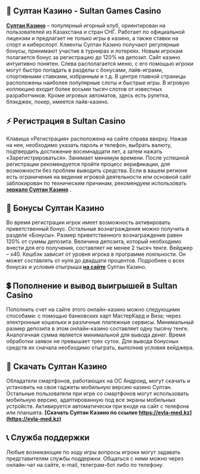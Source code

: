 ## 🎰 Султан Казино - Sultan Games Casino
**[Султан Казино](https://evla-med.kz)** – популярный игорный клуб, ориентирован на пользователей из Казахстана и стран СНГ. Работает по официальной лицензии и предлагает не только игры в казино, а также  ставки на спорт и киберспорт. Клиенты Султан Казино получают регулярные бонусы, принимают участие в турнирах и лотереях. Новым игрокам полагается бонус за регистрацию до 120% на депозит.
Сайт казино интуитивно понятен. Слева располагается меню, с его помощью игроки могут быстро попадать в разделы с бонусами, лайв-играми, спортивными ставками, избранным и т.д. В центре главной страницы расположены наиболее популярные слоты и быстрые игры. 
В игровую коллекцию входит более восьми тысяч слотов от известных разработчиков. Кроме игровых автоматов, здесь есть рулетка, блэкджек, покер, имеется лайв-казино.
## ⚡️ Регистрация в Sultan Casino
Клавиша «Регистрация» расположена на сайте справа вверху. Нажав на нее, необходимо указать пароль и телефон, выбрать валюту, подтвердить достижение восемнадцати лет, а затем нажать «Зарегистрироваться». Занимает минимум времени. После успешной регистрации рекомендуется пройти процесс верификации, для возможности без проблем выводить средства. 
Если в вашем регионе есть ограничения на ведения игровой деятельности или основной сайт заблокирован по техническим причинам, рекомендуем использовать **[зеркало Султан Казино](https://evla-med.kz/zerkalo-sultan-casino)** .
## 🎁 Бонусы Султан Казино
Во время регистрации игрок имеет возможность активировать приветственный бонус. Остальные вознаграждения можно получить в разделе «Бонусы». Размер приветственного вознаграждения равен 120% от суммы депозита. Величина депозита, который необходимо внести для его получения, составляет не менее 2 тысяч тенге. Вейджер – х40.
Кешбэк зависит от уровня игрока в программе лояльности. Он может составлять от нуля до двадцати процентов. Подробнее о всех бонусах и условия отыгрыша **[на сайте](https://evla-med.kz/sultan-casino-bonus)** Султан Казино.
## 💲 Пополнение и вывод выигрышей в Sultan Casino
Пополнить счет на сайте этого онлайн-казино можно следующими способами:
с помощью банковских карт МастерКард и Виза;
через электронные кошельки и различные платежные сервисы.
Минимальный размер депозита в этом онлайн-казино составляет одну тысячу тенге. Аналогичная сумма является минимальной для вывода денег. Время обработки заявок не превышает трех суток. Для вывода бонусных средств их сначала необходимо отыграть, выполнив условия вейджера.
## 📱 Скачать Султан Казино
Обладатели смартфонов, работающих на ОС Андроид, могут скачать и установить на свои гаджеты мобильную версию казино Султан. Остальные пользователи при игре со смартфонов могут использовать мобильную версию, адаптированную под все экраны мобильных устройств. Активируется автоматически при входе на сайт с телефона или планшета. **[Скачать Султан Казино по ссылке https://evla-med.kz](https://evla-med.kz)** 
## 📞 Служба поддержки
Любые возникающие по ходу игры вопросы игроки могут задавать представителям службы поддержки. Общаться с ними можно через онлайн-чат на сайте, e-mail, телеграм-бот либо по телефону.


